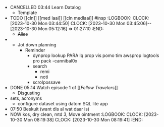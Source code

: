 - CANCELLED 03:44 Learn Datalog
	- Template
- TODO [[cln]] [[med laai]] [[cln medlaai]] #insp
  :LOGBOOK:
  CLOCK: [2023-10-30 Mon 03:44:50]
  CLOCK: [2023-10-30 Mon 03:45:06]--[2023-10-30 Mon 05:12:16] =>  01:27:10
  :END:
	- ~~Alias~~
-
	- Jot down planning
		- Reminder
			- dynprop lookup
			  PARA
			  lq prop vis
			  pomo tim
			  awsprop
			  logtools pro pack -cannibal0x
			- search
				- remi
				- noti
			- scrolpossave
- DONE 05:14 Watch episode 1 of [[*Fellow Travelers*]]
	- Disgusting
- sets, acronyms
	- configure dataset using datom SQL lite app
- 07:50 Beskuit (want dis al wat daar is)
- NOW kos, dry clean, mtd 3, Move ointment
  :LOGBOOK:
  CLOCK: [2023-10-30 Mon 08:19:38]
  CLOCK: [2023-10-30 Mon 08:19:41]
  :END: